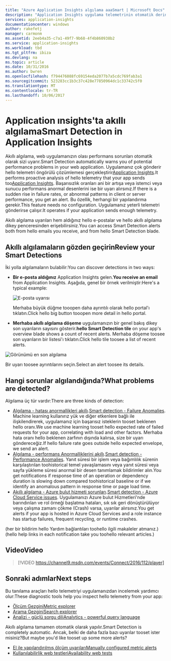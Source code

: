 ```yaml
---
title: "Azure Application Insights algılama aaaSmart | Microsoft Docs"
description: "Application Insights uygulama telemetrinin otomatik derin çözümleme yapar ve olası sorunları sizi uyarır."
services: application-insights
documentationcenter: windows
author: rakefetj
manager: carmonm
ms.assetid: 2eeb4a35-c7a1-49f7-9b68-4f4b860938b2
ms.service: application-insights
ms.workload: tbd
ms.tgt_pltfrm: ibiza
ms.devlang: na
ms.topic: article
ms.date: 10/31/2016
ms.author: bwren
ms.openlocfilehash: f794476088fc69154eda2077b7a5cdc769fab3a1
ms.sourcegitcommit: 523283cc1b3c37c428e77850964dc1c33742c5f0
ms.translationtype: MT
ms.contentlocale: tr-TR
ms.lasthandoff: 10/06/2017
---
```

# <a name="smart-detection-in-application-insights"></a><span data-ttu-id="1dc09-103">Application ınsights'ta akıllı algılama</span><span class="sxs-lookup"><span data-stu-id="1dc09-103">Smart Detection in Application Insights</span></span>
 <span data-ttu-id="1dc09-104">Akıllı algılama, web uygulamanızın olası performans sorunları otomatik olarak sizi uyarır.</span><span class="sxs-lookup"><span data-stu-id="1dc09-104">Smart Detection automatically warns you of potential performance problems in your web application.</span></span> <span data-ttu-id="1dc09-105">Uygulamanız çok gönderir hello telemetri öngörülü çözümlemesi gerçekleştirir[Application Insights](app-insights-overview.md).</span><span class="sxs-lookup"><span data-stu-id="1dc09-105">It performs proactive analysis of hello telemetry that your app sends too[Application Insights](app-insights-overview.md).</span></span> <span data-ttu-id="1dc09-106">Başarısızlık oranları ani bir artışa veya istemci veya sunucu performans anormal desenlerini ise bir uyarı alırsınız.</span><span class="sxs-lookup"><span data-stu-id="1dc09-106">If there is a sudden rise in failure rates, or abnormal patterns in client or server performance, you get an alert.</span></span> <span data-ttu-id="1dc09-107">Bu özellik, herhangi bir yapılandırma gerekir.</span><span class="sxs-lookup"><span data-stu-id="1dc09-107">This feature needs no configuration.</span></span> <span data-ttu-id="1dc09-108">Uygulamanız yeterli telemetri gönderirse çalışır.</span><span class="sxs-lookup"><span data-stu-id="1dc09-108">It operates if your application sends enough telemetry.</span></span>

<span data-ttu-id="1dc09-109">Akıllı algılama uyarıları hem aldığınız hello e-postalar ve hello akıllı algılama dikey penceresinden erişebilirsiniz.</span><span class="sxs-lookup"><span data-stu-id="1dc09-109">You can access Smart Detection alerts both from hello emails you receive, and from hello Smart Detection blade.</span></span>

## <a name="review-your-smart-detections"></a><span data-ttu-id="1dc09-110">Akıllı algılamaların gözden geçirin</span><span class="sxs-lookup"><span data-stu-id="1dc09-110">Review your Smart Detections</span></span>
<span data-ttu-id="1dc09-111">İki yolla algılamaların bulabilir:</span><span class="sxs-lookup"><span data-stu-id="1dc09-111">You can discover detections in two ways:</span></span>

* <span data-ttu-id="1dc09-112">**Bir e-posta aldığınız** Application Insights gelen.</span><span class="sxs-lookup"><span data-stu-id="1dc09-112">**You receive an email** from Application Insights.</span></span> <span data-ttu-id="1dc09-113">Aşağıda, genel bir örnek verilmiştir:</span><span class="sxs-lookup"><span data-stu-id="1dc09-113">Here's a typical example:</span></span>
  
    ![E-posta uyarısı](./media/app-insights-proactive-diagnostics/03.png)
  
    <span data-ttu-id="1dc09-115">Merhaba büyük düğme tooopen daha ayrıntılı olarak hello portal'ı tıklatın.</span><span class="sxs-lookup"><span data-stu-id="1dc09-115">Click hello big button tooopen more detail in hello portal.</span></span>
* <span data-ttu-id="1dc09-116">**Merhaba akıllı algılama döşeme** uygulamanızın bir genel bakış dikey son uyarıların sayısını gösterir.</span><span class="sxs-lookup"><span data-stu-id="1dc09-116">**hello Smart Detection tile** on your app's overview blade shows a count of recent alerts.</span></span> <span data-ttu-id="1dc09-117">Merhaba döşeme toosee son uyarıların bir listesi'ı tıklatın.</span><span class="sxs-lookup"><span data-stu-id="1dc09-117">Click hello tile toosee a list of recent alerts.</span></span>

![Görünümü en son algılama](./media/app-insights-proactive-diagnostics/04.png)

<span data-ttu-id="1dc09-119">Bir uyarı toosee ayrıntılarını seçin.</span><span class="sxs-lookup"><span data-stu-id="1dc09-119">Select an alert toosee its details.</span></span>

## <a name="what-problems-are-detected"></a><span data-ttu-id="1dc09-120">Hangi sorunlar algılandığında?</span><span class="sxs-lookup"><span data-stu-id="1dc09-120">What problems are detected?</span></span>
<span data-ttu-id="1dc09-121">Algılama üç tür vardır:</span><span class="sxs-lookup"><span data-stu-id="1dc09-121">There are three kinds of detection:</span></span>

* <span data-ttu-id="1dc09-122">[Algılama - hatası anormallikleri akıllı](app-insights-proactive-failure-diagnostics.md).</span><span class="sxs-lookup"><span data-stu-id="1dc09-122">[Smart detection - Failure Anomalies](app-insights-proactive-failure-diagnostics.md).</span></span> <span data-ttu-id="1dc09-123">Machine learning kullanırız yük ve diğer etkenlere bağlı ile ilişkilendirerek, uygulamanız için başarısız isteklerin tooset beklenen hello oranı.</span><span class="sxs-lookup"><span data-stu-id="1dc09-123">We use machine learning tooset hello expected rate of failed requests for your app, correlating with load and other factors.</span></span> <span data-ttu-id="1dc09-124">Merhaba hata oranı hello beklenen zarfının dışında kalırsa, size bir uyarı göndereceğiz.</span><span class="sxs-lookup"><span data-stu-id="1dc09-124">If hello failure rate goes outside hello expected envelope, we send an alert.</span></span>
* <span data-ttu-id="1dc09-125">[Algılama - performans Anormalliklerini akıllı](app-insights-proactive-performance-diagnostics.md).</span><span class="sxs-lookup"><span data-stu-id="1dc09-125">[Smart detection - Performance Anomalies](app-insights-proactive-performance-diagnostics.md).</span></span> <span data-ttu-id="1dc09-126">Yanıt süresi bir işlem veya bağımlılık sürenin karşılaştırılan toohistorical temel yavaşlamasını veya yanıt süresi veya sayfa yükleme süresi anormal bir desen tanımlamak bildirimler alın.</span><span class="sxs-lookup"><span data-stu-id="1dc09-126">You get notifications if response time of an operation or dependency duration is slowing down compared toohistorical baseline or if we identify an anomalous pattern in response time or page load time.</span></span>   
* <span data-ttu-id="1dc09-127">[Akıllı algılama - Azure bulut hizmeti sorunları](https://azure.microsoft.com/blog/proactive-notifications-on-cloud-service-issues-with-azure-diagnostics-and-application-insights/).</span><span class="sxs-lookup"><span data-stu-id="1dc09-127">[Smart detection - Azure Cloud Service issues](https://azure.microsoft.com/blog/proactive-notifications-on-cloud-service-issues-with-azure-diagnostics-and-application-insights/).</span></span> <span data-ttu-id="1dc09-128">Uygulamanızı Azure bulut Hizmetleri'nde barındırılan ve rol örneği başlatma hataları, sık sık geri dönüştürülüyor veya çalışma zamanı çökme (Crash) varsa, uyarılar alırsınız.</span><span class="sxs-lookup"><span data-stu-id="1dc09-128">You get alerts if your app is hosted in Azure Cloud Services and a role instance has startup failures, frequent recycling, or runtime crashes.</span></span>

<span data-ttu-id="1dc09-129">(her bir bildirim hello Yardım bağlantıları toohello ilgili makaleler atmanız.)</span><span class="sxs-lookup"><span data-stu-id="1dc09-129">(hello help links in each notification take you toohello relevant articles.)</span></span>

## <a name="video"></a><span data-ttu-id="1dc09-130">Video</span><span class="sxs-lookup"><span data-stu-id="1dc09-130">Video</span></span>

> [!VIDEO https://channel9.msdn.com/events/Connect/2016/112/player]

## <a name="next-steps"></a><span data-ttu-id="1dc09-131">Sonraki adımlar</span><span class="sxs-lookup"><span data-stu-id="1dc09-131">Next steps</span></span>
<span data-ttu-id="1dc09-132">Bu tanılama araçları hello telemetriyi uygulamanızdan incelemek yardımcı olur:</span><span class="sxs-lookup"><span data-stu-id="1dc09-132">These diagnostic tools help you inspect hello telemetry from your app:</span></span>

* [<span data-ttu-id="1dc09-133">Ölçüm Gezgini</span><span class="sxs-lookup"><span data-stu-id="1dc09-133">Metric explorer</span></span>](app-insights-metrics-explorer.md)
* [<span data-ttu-id="1dc09-134">Arama Gezgini</span><span class="sxs-lookup"><span data-stu-id="1dc09-134">Search explorer</span></span>](app-insights-diagnostic-search.md)
* [<span data-ttu-id="1dc09-135">Analizi - güçlü sorgu dili</span><span class="sxs-lookup"><span data-stu-id="1dc09-135">Analytics - powerful query language</span></span>](app-insights-analytics-tour.md)

<span data-ttu-id="1dc09-136">Akıllı algılama tamamen otomatik olarak yapılır.</span><span class="sxs-lookup"><span data-stu-id="1dc09-136">Smart Detection is completely automatic.</span></span> <span data-ttu-id="1dc09-137">Ancak, belki de daha fazla bazı uyarılar tooset ister misiniz?</span><span class="sxs-lookup"><span data-stu-id="1dc09-137">But maybe you'd like tooset up some more alerts?</span></span>

* [<span data-ttu-id="1dc09-138">El ile yapılandırılmış ölçüm uyarıları</span><span class="sxs-lookup"><span data-stu-id="1dc09-138">Manually configured metric alerts</span></span>](app-insights-alerts.md)
* [<span data-ttu-id="1dc09-139">Kullanılabilirlik web testleri</span><span class="sxs-lookup"><span data-stu-id="1dc09-139">Availability web tests</span></span>](app-insights-monitor-web-app-availability.md) 


